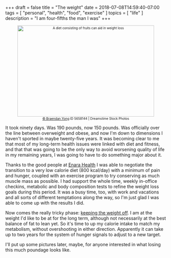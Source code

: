 +++
draft = false
title = "The weight"
date = 2018-07-08T14:59:40-07:00
tags = [
  "personal",
  "health",
  "food",
  "exercise"
]
topics = [
  "life"
]
description = "I am four-fifths the man I was"
+++

<div align="center" style="font-size:x-small"><img src="https://milkfish08.s3.amazonaws.com/photo/blog/abovethefold/dreamstimefree_5658144.jpg" alt="A diet consisting of fruits can aid in weight loss" width="428" height="285" /><br />
<a href="https://www.dreamstime.com/braendan_info">© Braendan Yong</a> ID 5658144 | Dreamstime Stock Photos</div>

It took ninety days.
Was 190 pounds, now 150 pounds.
Was officially over the line between overweight and obese, and now I'm down to dimensions I haven't sported in maybe twenty-five years.
It was becoming clear to me that most of my
long-term health issues were linked with diet and fitness, and that that was going to be the only way to avoid worsening quality of life in my remaining years, I was going to have to do something major about it.

Thanks to the good people at [Enara Health](https://enarahealth.me/) I was able to negotiate the transition to a very low calorie diet (800 kcal/day) with a minimum of pain and hunger, coupled with an exercise program to try conserving as much muscle mass as possible.
I had support the whole time, weekly in-office checkins, metabolic and body composition tests to refine the weight loss goals during this period.
It was a busy time, too, with work and vacations and all sorts of different temptations along the way, so I'm just glad I was able to come up with the results I did.

Now comes the really tricky phase: [keeping the weight off](https://www.youtube.com/watch?v=Qz-MD7UoXCI).
I am at the weight I'd like to be at for the long term, although not necessarily at the best balance of fat to lean yet. So it's time to up my calorie intake to match my metabolism, without overshooting in either direction.
Apparently it can take up to two years for the system of hunger signals to adjust to a new target.

I'll put up some pictures later, maybe, for anyone interested in what losing this much poundage looks like.

